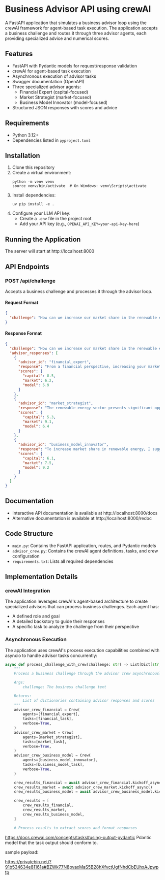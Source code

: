 # Business Advisor API using crewAI

A FastAPI application that simulates a business advisor loop using the crewAI framework for agent-based task execution. The application accepts a business challenge and routes it through three advisor agents, each providing specialized advice and numerical scores.

## Features

- FastAPI with Pydantic models for request/response validation
- crewAI for agent-based task execution
- Asynchronous execution of advisor tasks
- Swagger documentation (OpenAPI)
- Three specialized advisor agents:
  - Financial Expert (capital-focused)
  - Market Strategist (market-focused)
  - Business Model Innovator (model-focused)
- Structured JSON responses with scores and advice

## Requirements

- Python 3.12+
- Dependencies listed in `pyproject.toml`

## Installation

1. Clone this repository
2. Create a virtual environment:
   ```
   python -m venv venv
   source venv/bin/activate  # On Windows: venv\Scripts\activate
   ```
3. Install dependencies:
   ```
   uv pip install -e .
   ```
4. Configure your LLM API key:
   - Create a `.env` file in the project root
   - Add your API key (e.g., `OPENAI_API_KEY=your-api-key-here`)

## Running the Application

The server will start at http://localhost:8000

## API Endpoints

### POST /api/challenge

Accepts a business challenge and processes it through the advisor loop.

#### Request Format

```json
{
  "challenge": "How can we increase our market share in the renewable energy sector?"
}
```

#### Response Format

```json
{
  "challenge": "How can we increase our market share in the renewable energy sector?",
  "advisor_responses": [
    {
      "advisor_id": "financial_expert",
      "response": "From a financial perspective, increasing your market share in the renewable energy sector requires careful consideration of capital allocation. I recommend focusing on three key areas...",
      "scores": {
        "capital": 8.5,
        "market": 6.2,
        "model": 5.9
      }
    },
    {
      "advisor_id": "market_strategist",
      "response": "The renewable energy sector presents significant opportunities for market expansion. Based on current trends...",
      "scores": {
        "capital": 5.3,
        "market": 9.1,
        "model": 6.4
      }
    },
    {
      "advisor_id": "business_model_innovator",
      "response": "To increase market share in renewable energy, I suggest rethinking your current business model. Consider shifting from...",
      "scores": {
        "capital": 6.1,
        "market": 7.5,
        "model": 9.2
      }
    }
  ]
}
```

## Documentation

- Interactive API documentation is available at http://localhost:8000/docs
- Alternative documentation is available at http://localhost:8000/redoc

## Code Structure

- `main.py`: Contains the FastAPI application, routes, and Pydantic models
- `advisor_crew.py`: Contains the crewAI agent definitions, tasks, and crew configuration
- `requirements.txt`: Lists all required dependencies

## Implementation Details

### crewAI Integration

The application leverages crewAI's agent-based architecture to create specialized advisors that can process business challenges. Each agent has:

- A defined role and goal
- A detailed backstory to guide their responses
- A specific task to analyze the challenge from their perspective

### Asynchronous Execution

The application uses crewAI's process execution capabilities combined with asyncio to handle advisor tasks concurrently:

```python
async def process_challenge_with_crew(challenge: str) -> List[Dict[str, Any]]:
    """
    Process a business challenge through the advisor crew asynchronously.

    Args:
        challenge: The business challenge text

    Returns:
        List of dictionaries containing advisor responses and scores
    """
    advisor_crew_financial = Crew(
        agents=[financial_expert],
        tasks=[financial_task],
        verbose=True,
    )
    advisor_crew_market = Crew(
        agents=[market_strategist],
        tasks=[market_task],
        verbose=True,
    )
    advisor_crew_business_model = Crew(
        agents=[business_model_innovator],
        tasks=[business_model_task],
        verbose=True,
    )

    crew_results_financial = await advisor_crew_financial.kickoff_async()
    crew_results_market = await advisor_crew_market.kickoff_async()
    crew_results_business_model = await advisor_crew_business_model.kickoff_async()

    crew_results = [
        crew_results_financial,
        crew_results_market,
        crew_results_business_model,
    ]

    # Process results to extract scores and format responses
```

https://docs.crewai.com/concepts/tasks#using-output-pydantic Pdantic model that the task output should conform to.

sample payload:

https://privatebin.net/?91b534634e81161a#BZWk77N8pvaxMaS5B28hXfvctUgfNhdCbEUhxAJpwptp
